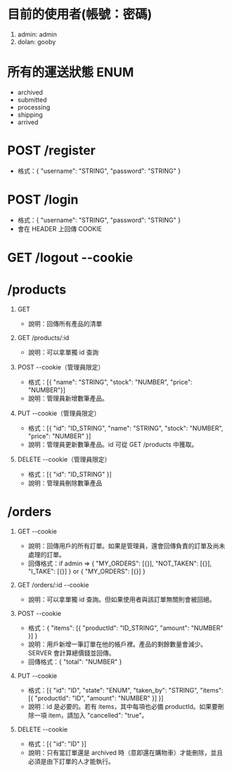 目前的使用者(帳號：密碼)
=====
1. admin: admin
2. dolan: gooby

所有的運送狀態 ENUM
=====
* archived
* submitted
* processing
* shipping
* arrived

POST /register
=====
* 格式：{ "username": "STRING", "password": "STRING" }

POST /login
=====
* 格式：{ "username": "STRING", "password": "STRING" }
* 會在 HEADER 上回傳 COOKIE

GET /logout --cookie
=====

/products
=====

1. GET

    * 說明：回傳所有產品的清單

2. GET /products/:id

    * 說明：可以拿單獨 id 查詢

2. POST --cookie（管理員限定）

    * 格式：[{ "name": "STRING", "stock": "NUMBER", "price": "NUMBER"}]
    * 說明：管理員新增數筆產品。

3. PUT --cookie（管理員限定）

    * 格式：[{ "id": "ID_STRING", "name": "STRING", "stock": "NUMBER", "price": "NUMBER" }]
    * 說明：管理員更新數筆產品。id 可從 GET /products 中獲取。

4. DELETE --cookie（管理員限定）

    * 格式：[{ "id": "ID_STRING" }]
    * 說明：管理員刪除數筆產品

/orders
=====

1. GET --cookie

    * 說明：回傳用戶的所有訂單。如果是管理員，還會回傳負責的訂單及尚未處理的訂單。
    * 回傳格式：if admin => { "MY_ORDERS": [{}], "NOT_TAKEN": [{}], "I_TAKE": [{}] } or { "MY_ORDERS": [{}] }

2. GET /orders/:id --cookie

    * 說明：可以拿單獨 id 查詢。但如果使用者與該訂單無關則會被回絕。

2. POST --cookie

    * 格式：{ "items": [{ "productId": "ID_STRING", "amount": "NUMBER" }] }
    * 說明：用戶新增一筆訂單在他的帳戶裡。產品的剩餘數量會減少。SERVER 會計算總價錢並回傳。
    * 回傳格式：{ "total": "NUMBER" }

3. PUT --cookie

    * 格式：[{ "id": "ID", "state": "ENUM", "taken_by": "STRING", "items": [{ "productId": "ID", "amount": "NUMBER" }] }]
    * 說明：id 是必要的。若有 items，其中每項也必備 productId。如果要刪除一項 item，請加入 "cancelled": "true"。

4. DELETE --cookie

    * 格式：[{ "id": "ID" }]
    * 說明：只有當訂單還是 archived 時（意即還在購物車）才能刪除，並且必須是由下訂單的人才能執行。